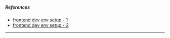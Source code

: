 

##### References

- [frontend dev env setup - 1](https://www.freecodecamp.org/news/how-to-set-up-a-front-end-development-project/)
- [frontend dev env setup - 2](https://javascript.plainenglish.io/how-to-set-up-a-js-dev-environment-5104f3b24ccb)

---